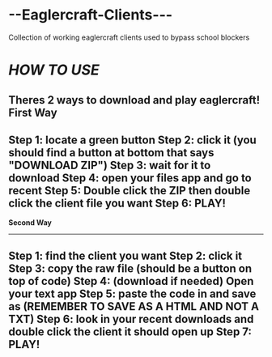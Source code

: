 # --Eaglercraft-Clients---
Collection of working eaglercraft clients used to bypass school blockers

# *HOW TO USE*
Theres 2 ways to download and play eaglercraft!
**First Way**
-------------
Step 1: locate a green button
Step 2: click it (you should find a button at bottom that says "DOWNLOAD ZIP")
Step 3: wait for it to download
Step 4: open your files app and go to recent
Step 5: Double click the ZIP then double click the client file you want
Step 6: PLAY!
-------------

**Second Way**

-------------
Step 1: find the client you want
Step 2: click it
Step 3: copy the raw file (should be a button on top of code)
Step 4: (download if needed) Open your text app
Step 5: paste the code in and save as (REMEMBER TO SAVE AS A HTML AND NOT A TXT)
Step 6: look in your recent downloads and double click the client it should open up
Step 7: PLAY!
-------------
